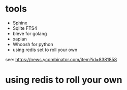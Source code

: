 # tools

<!--
ID: 597d994a-dff0-4e09-b8f1-692ed58f8f15
Status: draft
Date: 2017-06-04T13:20:00
Modified: 2020-05-16T12:06:14
wp_id: 767
-->

* Sphinx
* Sqlite FTS4
* bleve for golang
* xapian
* Whoosh for python
* using redis set to roll your own

see: https://news.ycombinator.com/item?id=8381858

# using redis to roll your own